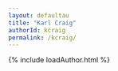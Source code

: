 ```yaml
---
layout: defaultau
title: "Karl Craig"
authorId: kcraig
permalink: /kcraig/
---
```

{% include loadAuthor.html %}
<script>
    $(document).ready(function(){
        showAuthorBio('{{ page.authorId }}');
   });
</script>